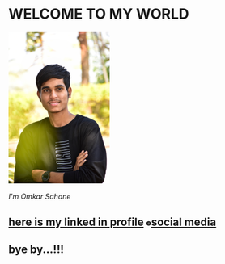 # WELCOME TO MY WORLD

  <img width="200" alt="portfolio_view" src="DSC_0021-01.jpeg">
  
  _I'm Omkar Sahane_

 
[here is my linked in profile](https://www.linkedin.com/in/omkar-sahane-7452691b2 "CLICK")
[<img width="10" hight="10" src="https://github.com/omkar-s2/OmkarSahane-/blob/main/download.png">social media](https://instagram.com/omkar_sahane_?igshid=z91jvrcb9vwy)
---
bye by...!!!
---
